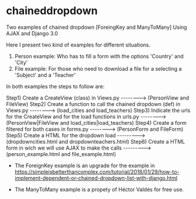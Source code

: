 # chaineddropdown
Two examples of chained dropdown [ForeingKey and ManyToMany]
Using AJAX and Django 3.0

Here I present two kind of examples for different situations.
1) Person example: Who has to fill a form with the options 'Country' and 'City'
2) File example: For those who need to download a file for a selecting a 'Subject' and a 'Teacher'

In both examples the steps to follow are:

Step1) Create a CreateView (class) in Views.py --------> (PersonView and FileView)
Step2) Create a function to call the chained dropdown (def) in Views.py --------> (load_cities and load_teachers)
Step3) Indicate the urls for the CreateView and for the load functions in urls.py --------> (PersonView|FileView and load_cities|load_teachers)
Step4) Create a form filtered for both cases in forms.py --------> (PersonForm and FileForm)
Step5) Create a HTML for the dropdown load ---------> (dropdowncities.html and dropdownteachers.html)
Step6) Create a HTML form in wich we will use AJAX to make the calls ---------> (person_example.html and file_example.html)


* The ForeignKey example is an upgrade for the example in 
https://simpleisbetterthancomplex.com/tutorial/2018/01/29/how-to-implement-dependent-or-chained-dropdown-list-with-django.html

* The ManyToMany example is a propety of Héctor Valdés for free use. 
